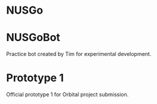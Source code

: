 # NUSGo

# NUSGoBot
Practice bot created by Tim for experimental development.
# Prototype 1
Official prototype 1 for Orbital project submission.
